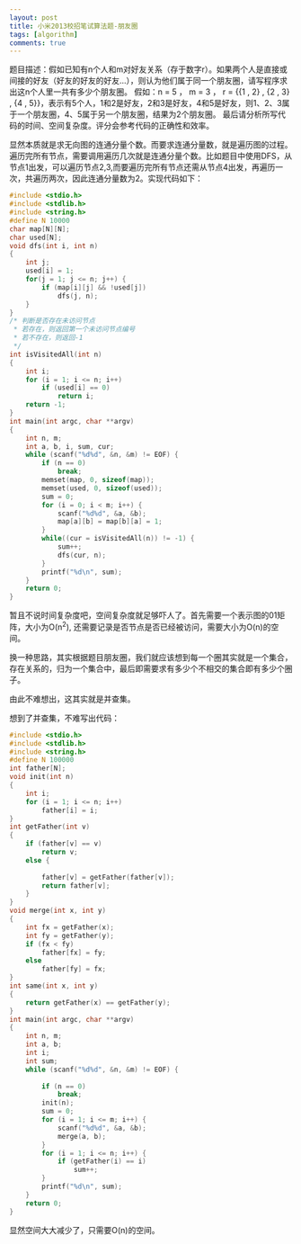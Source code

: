```yaml
---
layout: post
title: 小米2013校招笔试算法题-朋友圈
tags: [algorithm]
comments: true
---
```


题目描述：假如已知有n个人和m对好友关系（存于数字r）。如果两个人是直接或间接的好友（好友的好友的好友...），则认为他们属于同一个朋友圈，请写程序求出这n个人里一共有多少个朋友圈。
假如：n = 5 ， m = 3 ， r = \{\{1 , 2\} , \{2 , 3\} , \{4 , 5\}\}，表示有5个人，1和2是好友，2和3是好友，4和5是好友，则1、2、3属于一个朋友圈，4、5属于另一个朋友圈，结果为2个朋友圈。 最后请分析所写代码的时间、空间复杂度。评分会参考代码的正确性和效率。

显然本质就是求无向图的连通分量个数。而要求连通分量数，就是遍历图的过程。遍历完所有节点，需要调用遍历几次就是连通分量个数。比如题目中使用DFS，从节点1出发，可以遍历节点2,3,而要遍历完所有节点还需从节点4出发，再遍历一次，共遍历两次，因此连通分量数为2。实现代码如下：

```c
#include <stdio.h>
#include <stdlib.h>
#include <string.h>
#define N 10000
char map[N][N];
char used[N];
void dfs(int i, int n)
{
    int j;
    used[i] = 1;
    for(j = 1; j <= n; j++) {
        if (map[i][j] && !used[j])
            dfs(j, n);
    }
}
/* 判断是否存在未访问节点
 * 若存在，则返回第一个未访问节点编号
 * 若不存在，则返回-1
 */
int isVisitedAll(int n)
{
    int i;
    for (i = 1; i <= n; i++)
        if (used[i] == 0)
            return i;
    return -1;
}
int main(int argc, char **argv)
{
    int n, m;
    int a, b, i, sum, cur;
    while (scanf("%d%d", &n, &m) != EOF) {
        if (n == 0)
            break;
        memset(map, 0, sizeof(map));
        memset(used, 0, sizeof(used));
        sum = 0;
        for (i = 0; i < m; i++) {
            scanf("%d%d", &a, &b);
            map[a][b] = map[b][a] = 1;
        }
        while((cur = isVisitedAll(n)) != -1) {
            sum++;
            dfs(cur, n);
        }
        printf("%d\n", sum);
    }
    return 0;
}
```

暂且不说时间复杂度吧，空间复杂度就足够吓人了。首先需要一个表示图的01矩阵，大小为O(n<sup>2</sup>), 还需要记录是否节点是否已经被访问，需要大小为O(n)的空间。

换一种思路，其实根据题目朋友圈，我们就应该想到每一个圈其实就是一个集合，存在关系的，归为一个集合中，最后即需要求有多少个不相交的集合即有多少个圈子。

由此不难想出，这其实就是并查集。

想到了并查集，不难写出代码：

```c
#include <stdio.h>
#include <stdlib.h>
#include <string.h>
#define N 100000
int father[N];
void init(int n)
{
    int i;
    for (i = 1; i <= n; i++)
        father[i] = i;
}
int getFather(int v)
{
    if (father[v] == v)
        return v;
    else {
 
        father[v] = getFather(father[v]);
        return father[v];
    }
}
void merge(int x, int y)
{
    int fx = getFather(x);
    int fy = getFather(y);
    if (fx < fy)
        father[fx] = fy;
    else
        father[fy] = fx;
}
int same(int x, int y)
{
    return getFather(x) == getFather(y);
}
int main(int argc, char **argv)
{
    int n, m;
    int a, b;
    int i;
    int sum;
    while (scanf("%d%d", &n, &m) != EOF) {
 
        if (n == 0)
            break;
        init(n);
        sum = 0;
        for (i = 1; i <= m; i++) {
            scanf("%d%d", &a, &b);
            merge(a, b);
        }
        for (i = 1; i <= n; i++) {
            if (getFather(i) == i)
                sum++;
        }
        printf("%d\n", sum);
    }
    return 0;
}
```

显然空间大大减少了，只需要O(n)的空间。
